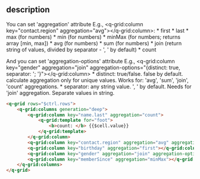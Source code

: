 ## description
You can set 'aggregation' attribute
E.g., <q-grid:column key="contact.region" aggregation="avg"></q-grid:column>:
	* first
	* last
	* max (for numbers)
	* min (for numbers)
	* minMax (for numbers; returns array [min, max])
	* avg (for numbers)
	* sum (for numbers)
	* join (return string of values, divided by separator - ', ' by default)
	* count

And you can set 'aggregation-options' attribute
E.g., <q-grid:column key="gender" aggregation="join" aggregation-options="{distinct: true, separator: '; '}"></q-grid:column>
	* distinct: true/false. false by default.
	 				calculate aggregation only for unique values.
					Works for: 'avg', 'sum', 'join', 'count' aggregations.
	* separator: any string value. ', ' by default.
					Needs for 'join' aggregation. Separate values in string.


```html
<q-grid rows="$ctrl.rows">
	<q-grid:columns generation="deep">
		<q-grid:column key="name.last" aggregation="count">
			<q-grid:template for="foot">
				<b>count: </b> {{$cell.value}}
			</q-grid:template>
		</q-grid:column>
		<q-grid:column key="contact.region" aggregation="avg" aggregation-options="{distinct: true}"></q-grid:column>
		<q-grid:column key="birthday" aggregation="first"></q-grid:column>
		<q-grid:column key="gender" aggregation="join" aggregation-options="{distinct: true, separator: '; '}"></q-grid:column>
		<q-grid:column key="memberSince" aggregation="minMax"></q-grid:column>
	</q-grid:columns>
</q-grid>
```
